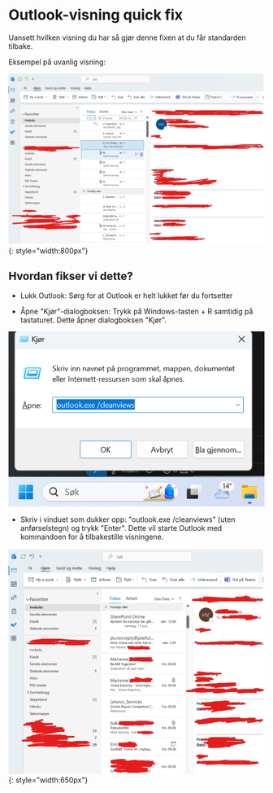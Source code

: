 # Outlook-visning quick fix

Uansett hvilken visning du har så gjør denne fixen at du får standarden tilbake.

Eksempel på uvanlig visning:

![outlook1](\img\outlook1.png){: style="width:800px"}

## Hvordan fikser vi dette?

- Lukk Outlook: Sørg for at Outlook er helt lukket før du fortsetter

- Åpne "Kjør"-dialogboksen: Trykk på Windows-tasten + R samtidig på tastaturet.
Dette åpner dialogboksen "Kjør".

![outlook3](\img\outlook3.png)

- Skriv i vinduet som dukker opp: "outlook.exe /cleanviews" (uten anførselstegn) og
trykk "Enter". Dette vil starte Outlook med kommandoen for å tilbakestille visningene.

![outlook2](\img\outlook2.png){: style="width:650px"}